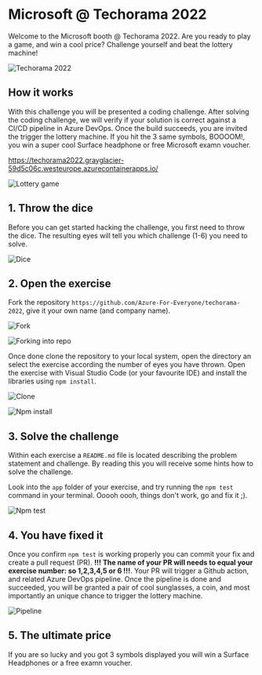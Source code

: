 # Microsoft @ Techorama 2022

Welcome to the Microsoft booth @ Techorama 2022. Are you ready to play a game, and win a cool price? Challenge yourself and beat the lottery machine!

![Techorama 2022](./images/techorama.jpg)

## How it works

With this challenge you will be presented a coding challenge. After solving the coding challenge, we will verify if your solution is correct against a CI/CD pipeline in Azure DevOps. Once the build succeeds, you are invited the trigger the lottery machine. If you hit the 3 same symbols, BOOOOM!, you win a super cool Surface headphone or free Microsoft examn voucher.

https://techorama2022.grayglacier-59d5c06c.westeurope.azurecontainerapps.io/

![Lottery game](./images/lottery.png)

## 1. Throw the dice

Before you can get started hacking the challenge, you first need to throw the dice. The resulting eyes will tell you which challenge (1-6) you need to solve.

![Dice](./images/dice.gif)

## 2. Open the exercise

Fork the repository `https://github.com/Azure-For-Everyone/techorama-2022`, give it your own name (and company name).

![Fork](./images/fork.png)

![Forking into repo](./images/fork2.png)

Once done clone the repository to your local system, open the directory an select the exercise according the number of eyes you have thrown. Open the exercise with Visual Studio Code (or your favourite IDE) and install the libraries using `npm install`.

![Clone](./images/clone.png)

![Npm install](./images/npm-install.png)

## 3. Solve the challenge

Within each exercise a `README.md` file is located describing the problem statement and challenge. By reading this you will receive some hints how to solve the challenge.

Look into the `app` folder of your exercise, and try running the `npm test` command in your terminal. Ooooh oooh, things don't work, go and fix it ;).

![Npm test](./images/npm-test.png)

## 4. You have fixed it

Once you confirm `npm test` is working properly you can commit your fix and create a pull request (PR). **!!! The name of your PR will needs to equal your exercise number: so 1,2,3,4,5 or 6 !!!**. Your PR will trigger a Github action, and related Azure DevOps pipeline. Once the pipeline is done and succeeded, you will be granted a pair of cool sunglasses, a coin, and most importantly an unique chance to trigger the lottery machine.

![Pipeline](./images/pipeline.png)

## 5. The ultimate price

If you are so lucky and you got 3 symbols displayed you will win a Surface Headphones or a free examn voucher.

